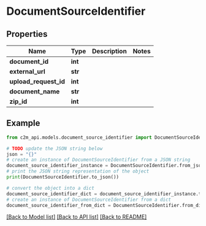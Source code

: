 # DocumentSourceIdentifier


## Properties

Name | Type | Description | Notes
------------ | ------------- | ------------- | -------------
**document_id** | **int** |  | 
**external_url** | **str** |  | 
**upload_request_id** | **int** |  | 
**document_name** | **str** |  | 
**zip_id** | **int** |  | 

## Example

```python
from c2m_api.models.document_source_identifier import DocumentSourceIdentifier

# TODO update the JSON string below
json = "{}"
# create an instance of DocumentSourceIdentifier from a JSON string
document_source_identifier_instance = DocumentSourceIdentifier.from_json(json)
# print the JSON string representation of the object
print(DocumentSourceIdentifier.to_json())

# convert the object into a dict
document_source_identifier_dict = document_source_identifier_instance.to_dict()
# create an instance of DocumentSourceIdentifier from a dict
document_source_identifier_from_dict = DocumentSourceIdentifier.from_dict(document_source_identifier_dict)
```
[[Back to Model list]](../README.md#documentation-for-models) [[Back to API list]](../README.md#documentation-for-api-endpoints) [[Back to README]](../README.md)


